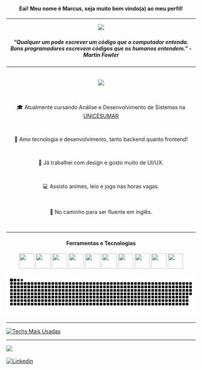 <div align="center">
  <h4>Eai! Meu nome é Marcus, seja muito bem vindo(a) ao meu perfil!</h4>
</div>
<hr>
<div align="center">
  <img src="https://data.whicdn.com/images/271852085/original.gif" width="550"/>
  
  <h5><strong>“Qualquer um pode escrever um código que o computador entenda. <br> Bons programadores escrevem códigos que os humanos entendem.” - Martin Fowler</strong></h5>
</div>
<hr>

<br>

<div align="center">
<img src="https://giffiles.alphacoders.com/190/190634.gif" width="320" align="center"/>
<br>
<br>
<br>
<p> 🎓 Atualmente cursando Análise e Desenvolvimento de Sistemas na <a href="https://www.unicesumar.edu.br/home/">UNICESUMAR</a></p>
<br>
<p> 💜 Amo tecnologia e desenvolvimento, tanto backend quanto frontend! </p>
<br>
<p> 👀 Já trabalhei com design e gosto muito de UI/UX. </p>
<br>
<p>💻 Assisto animes, leio e jogo nas horas vagas.</p>
<br>
<p>🚀 No caminho para ser fluente em inglês.</p>
</div>
<br>

<hr>

<div align="center">
<h4>Ferramentas e Tecnologias</h4>
<img src="https://cdn.jsdelivr.net/gh/devicons/devicon/icons/html5/html5-original.svg" width="40" height="40"/> <img src="https://cdn.jsdelivr.net/gh/devicons/devicon/icons/css3/css3-original.svg" width="40" height="40"/> <img src="https://cdn.jsdelivr.net/gh/devicons/devicon/icons/bootstrap/bootstrap-original.svg" width="40" height="40"/> <img src="https://cdn.jsdelivr.net/gh/devicons/devicon/icons/javascript/javascript-original.svg" width="40" height="40"/> <img src="https://cdn.jsdelivr.net/gh/devicons/devicon/icons/typescript/typescript-original.svg" width="40" height="40"/> <img src="https://cdn.jsdelivr.net/gh/devicons/devicon/icons/react/react-original.svg" width="40" height="40"/> <img src="https://cdn.jsdelivr.net/gh/devicons/devicon/icons/angularjs/angularjs-original.svg" width="40" height="40"/> <img src="https://cdn.jsdelivr.net/gh/devicons/devicon/icons/java/java-original.svg" width="40" height="40"/> 
<img src="https://cdn.jsdelivr.net/gh/devicons/devicon/icons/spring/spring-original.svg" width="40" height="40"/> 
<img src="https://cdn.jsdelivr.net/gh/devicons/devicon/icons/git/git-original.svg" width="40" height="40"/>
  
  ![Snake animation](https://github.com/marcusvrom/marcusvrom/blob/output/github-contribution-grid-snake.svg)
</div>

<!--
<div align="center">
<h4>Tenho Interesse/Estou Estudando</h4>
<img src="https://cdn.jsdelivr.net/gh/devicons/devicon/icons/sass/sass-original.svg" width="40" height="40"/> <img src="https://cdn.jsdelivr.net/gh/devicons/devicon/icons/firebase/firebase-plain.svg" width="40" height="40"/> <img src="https://cdn.jsdelivr.net/gh/devicons/devicon/icons/nextjs/nextjs-original.svg" width="40" height="40"/> <img src="https://cdn.jsdelivr.net/gh/devicons/devicon/icons/vuejs/vuejs-original.svg" width="40" height="40"/> <img src="https://cdn.jsdelivr.net/gh/devicons/devicon/icons/dart/dart-original.svg" width="40" height="40"/> 
<img src="https://cdn.jsdelivr.net/gh/devicons/devicon/icons/flutter/flutter-original.svg" width="40" height="40"/> <img src="https://cdn.jsdelivr.net/gh/devicons/devicon/icons/graphql/graphql-plain.svg" width="40" height="40"/> <img src="https://cdn.jsdelivr.net/gh/devicons/devicon/icons/threejs/threejs-original.svg" width="40" height="40"/>
</div>
-->





<hr>

[![Techs Mais Usadas](https://github-readme-stats.vercel.app/api/top-langs/?username=marcusvrom&theme=tokyonight&layout=compact&custom_title=Linguagens&card_width=1000)](https://github.com/marcusvrom/github-readme-stats)

<hr>
<a href = "mailto:marcusvromano02@gmail.com"><img src="https://img.shields.io/badge/-Gmail-%23333?style=for-the-badge&logo=gmail&logoColor=white" target="_blank"></a>

[![Linkedin](https://img.shields.io/badge/LinkedIn-0077B5?style=for-the-badge&logo=linkedin&logoColor=white)](https://www.linkedin.com/in/marcus-romano-ba2487209/)
